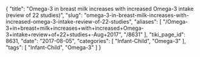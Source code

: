 {
    "title": "Omega-3 in breast milk increases with increased Omega-3 intake (review of 22 studies)",
    "slug": "omega-3-in-breast-milk-increases-with-increased-omega-3-intake-review-of-22-studies",
    "aliases": [
        "/Omega-3+in+breast+milk+increases+with+increased+Omega-3+intake+review+of+22+studies+-Aug+2017",
        "/8631"
    ],
    "tiki_page_id": 8631,
    "date": "2017-08-05",
    "categories": [
        "Infant-Child",
        "Omega-3"
    ],
    "tags": [
        "Infant-Child",
        "Omega-3"
    ]
}